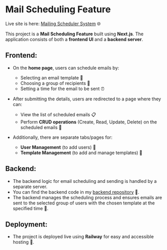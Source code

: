 # Mail Scheduling Feature

Live site is here: [Mailing Scheduler System](http://mailing-schedular-production.up.railway.app) 🌐

This project is a **Mail Scheduling Feature** built using **Next.js**. The application consists of both a **frontend UI** and a **backend server**.

## Frontend:
- On the **home page**, users can schedule emails by:
  - Selecting an email template 📑
  - Choosing a group of recipients 👥
  - Setting a time for the email to be sent ⏰
- After submitting the details, users are redirected to a page where they can:
  - View the list of scheduled emails 📋
  - Perform **CRUD operations** (Create, Read, Update, Delete) on the scheduled emails 🔄

-  Additionally, there are separate tabs/pages for:
    - **User Management** (to add users) 👤
    - **Template Management** (to add and manage templates) 📝

## Backend:
- The backend logic for email scheduling and sending is handled by a separate server.
- You can find the backend code in my [backend repository](https://github.com/TTHPATEL/Backend-mail-schedule) 🔧.
- The backend manages the scheduling process and ensures emails are sent to the selected group of users with the chosen template at the specified time 📧.

## Deployment:
- The project is deployed live using **Railway** for easy and accessible hosting 🚀.

